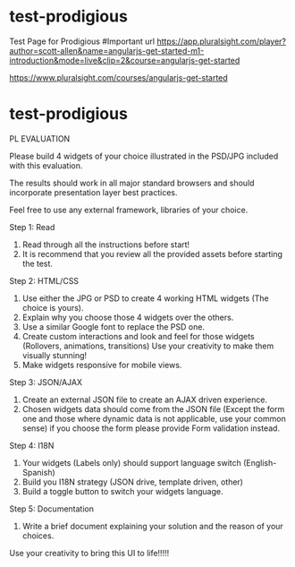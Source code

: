 # test-prodigious
Test Page for Prodigious
#Important url
https://app.pluralsight.com/player?author=scott-allen&name=angularjs-get-started-m1-introduction&mode=live&clip=2&course=angularjs-get-started

https://www.pluralsight.com/courses/angularjs-get-started


# test-prodigious

PL EVALUATION

Please build 4 widgets of your choice illustrated in the PSD/JPG included with this evaluation.

The results should work in all major standard browsers and should incorporate presentation layer best practices.

Feel free to use any external framework, libraries of your choice.

Step 1: Read

1. Read through all the instructions before start!
2. It is recommend that you review all the provided assets before starting the test.


Step 2: HTML/CSS

1. Use either the JPG or PSD to create 4 working HTML widgets (The choice is yours).
2. Explain why you choose those 4 widgets over the others.
3. Use a similar Google font to replace the PSD one.
4. Create custom interactions and look and feel for those widgets (Rollovers, animations, transitions) Use your creativity to make them visually stunning!
5. Make widgets responsive for mobile views.

Step 3: JSON/AJAX

1. Create an external JSON file to create an AJAX driven experience.
2. Chosen widgets data should come from the JSON file (Except the form one and those where dynamic data is not applicable, use your common sense) if you choose the form please provide Form validation instead.

Step 4: I18N

1. Your widgets (Labels only) should support language switch (English- Spanish)
2. Build you I18N strategy (JSON drive, template driven, other)
2. Build a toggle button to switch your widgets language.

Step 5: Documentation

1. Write a brief document explaining your solution and the reason of your choices.




Use your creativity to bring this UI to life!!!!!
